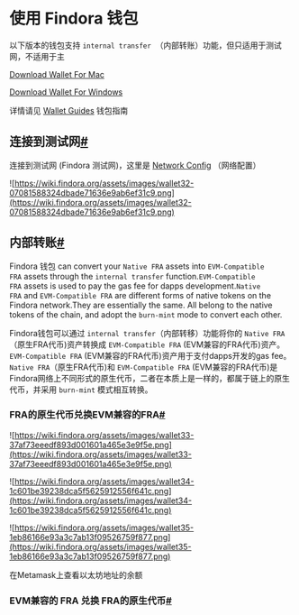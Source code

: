 # 使用 Findora 钱包

以下版本的钱包支持 `internal transfer`  （内部转账）功能，但只适用于测试网，不适用于主

[Download Wallet For Mac](https://s3.us-west-2.amazonaws.com/testnet-wallet.findora.org/Findora_Wallet_Setup_0.3.0.dmg)

[Download Wallet For Windows](https://s3.us-west-2.amazonaws.com/testnet-wallet.findora.org/Findora_Wallet_Setup_0.3.0.exe)

详情请见 [Wallet Guides](https://wiki.findora.org/docs/wallet/wallet_guides) 钱包指南

## 连接到测试网[#](https://wiki.findora.org/docs/dapp/wallet#connect-to-testnet)

连接到测试网 (Findora 测试网)，这里是 [Network Config](https://wiki.findora.org/docs/dapp/network#forge-testnet) （网络配置）

![https://wiki.findora.org/assets/images/wallet32-07081588324dbade71636e9ab6ef31c9.png](https://wiki.findora.org/assets/images/wallet32-07081588324dbade71636e9ab6ef31c9.png)

## 内部转账[#](https://wiki.findora.org/docs/dapp/wallet#internal-transfer)

Findora 钱包 can convert your `Native FRA` assets into `EVM-Compatible FRA` assets through the `internal transfer` function.`EVM-Compatible FRA` assets is used to pay the gas fee for dapps development.`Native FRA` and `EVM-Compatible FRA` are different forms of native tokens on the Findora network.They are essentially the same. All belong to the native tokens of the chain, and adopt the `burn-mint` mode to convert each other.

Findora钱包可以通过 `internal transfer`（内部转移）功能将你的 `Native FRA`（原生FRA代币)资产转换成 `EVM-Compatible FRA` (EVM兼容的FRA代币)资产。 `EVM-Compatible FRA` (EVM兼容的FRA代币)资产用于支付dapps开发的gas fee。 `Native FRA`（原生FRA代币)和 `EVM-Compatible FRA` (EVM兼容的FRA代币)是Findora网络上不同形式的原生代币，二者在本质上是一样的，都属于链上的原生代币，并采用 `burn-mint` 模式相互转换。

### FRA的原生代币兑换EVM兼容的FRA[#](https://wiki.findora.org/docs/dapp/wallet#native-fra-swap-evm-compatible-fra)

![https://wiki.findora.org/assets/images/wallet33-37af73eeedf893d001601a465e3e9f5e.png](https://wiki.findora.org/assets/images/wallet33-37af73eeedf893d001601a465e3e9f5e.png)

![https://wiki.findora.org/assets/images/wallet34-1c601be39238dca5f5625912556f641c.png](https://wiki.findora.org/assets/images/wallet34-1c601be39238dca5f5625912556f641c.png)

![https://wiki.findora.org/assets/images/wallet35-1eb86166e93a3c7ab13f09526759f877.png](https://wiki.findora.org/assets/images/wallet35-1eb86166e93a3c7ab13f09526759f877.png)

在Metamask上查看以太坊地址的余额

### EVM兼容的 FRA 兑换 FRA的原生代币[#](https://wiki.findora.org/docs/dapp/wallet#evm-compatible-fra-swap-native-fra)
